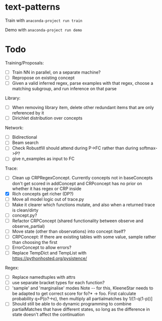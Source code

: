 # text-patterns

Train with
`anaconda-project run train`

Demo with
`anaconda-project run demo`

# Todo
Training/Proposals:
- [ ] Train NN in parallel, on a separate machine?
- [ ] Repropose on existing concept 
- [ ] Given a valid inferred regex, parse examples with that regex, choose a matching subgroup, and run inference on that parse

Library:
- [ ] When removing library item, delete other redundant items that are only referenced by it
- [ ] Dirichlet distribution over concepts

Network:
- [ ] Bidirectional
- [ ] Beam search
- [ ] Check Robustfill should attend during P->FC rather than during softmax->P?
- [ ] give n_examples as input to FC

Trace:
- [ ] Clean up CRPRegexConcept. Currently concepts not in baseConcepts don't get scored in addConcept and CRPconcept has no prior on 
whether it has regex or CRP inside
- [X] Rich concepts get richer (DP?)
- [ ] Move all model logic out of trace.py
- [ ] Make it clearer which functions mutate, and also when a returned trace is clean/dirty
- [ ] concept.py?
- [ ] Refactor CRPConcept (shared functionality between observe and observe_partial)
- [ ] Move state (other than observations) into concept itself?
- [ ] CRPConcept: If there are existing tables with some value, sample rather than choosing the first
- [ ] ErrorConcept to allow errors?
- [ ] Replace TempDict and TempList with https://pythonhosted.org/pysistence/

Regex:
- [ ] Replace namedtuples with attrs
- [ ] use separate bracket types for each function?
- [ ] 'sample' and 'marginalise' modes
Note -- for this, KleeneStar needs to be adapted to get correct score for fo?* -> foo.
First calculate probability q=P(o?->ε), then multiply all partialmatches by 1/[1-q(1-p))]
- [ ] Should still be able to do dynamic programming to combine partialMatches that have different states, so long as the difference in state doesn't affect the continuation